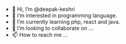 - 👋 Hi, I’m @deepak-keshri
- 👀 I’m interested in programming language.
- 🌱 I’m currently learning php, react and java.
- 💞️ I’m looking to collaborate on ...
- 📫 How to reach me ...

<!---
deepak-keshri/deepak-keshri is a ✨ special ✨ repository because its `README.md` (this file) appears on your GitHub profile.
You can click the Preview link to take a look at your changes.
--->
